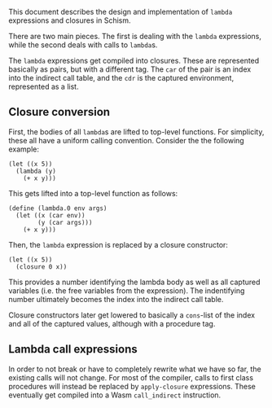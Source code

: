 This document describes the design and implementation of `lambda`
expressions and closures in Schism.

There are two main pieces. The first is dealing with the `lambda`
expressions, while the second deals with calls to `lambda`s.

The `lambda` expressions get compiled into closures. These are
represented basically as pairs, but with a different tag. The `car` of
the pair is an index into the indirect call table, and the `cdr` is
the captured environment, represented as a list.

## Closure conversion

First, the bodies of all `lambda`s are lifted to top-level functions. For simplicity,
these all have a uniform calling convention. Consider the the following example:

```
(let ((x 5))
  (lambda (y)
    (+ x y)))
```

This gets lifted into a top-level function as follows:

```
(define (lambda.0 env args)
  (let ((x (car env))
        (y (car args)))
    (+ x y)))
```

Then, the `lambda` expression is replaced by a closure constructor:

```
(let ((x 5))
  (closure 0 x))
```

This provides a number identifying the lambda body as well as all
captured variables (i.e. the free variables from the expression). The
indentifying number ultimately becomes the index into the indirect
call table.

Closure constructors later get lowered to basically a `cons`-list of
the index and all of the captured values, although with a procedure
tag.

## Lambda call expressions

In order to not break or have to completely rewrite what we have so
far, the existing calls will not change. For most of the compiler,
calls to first class procedures will instead be replaced by
`apply-closure` expressions. These eventually get compiled into a Wasm
`call_indirect` instruction.
